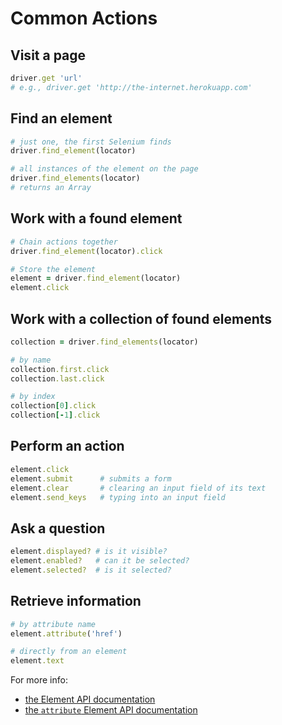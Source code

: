 # Common Actions

## Visit a page

```ruby
driver.get 'url'
# e.g., driver.get 'http://the-internet.herokuapp.com'
```

## Find an element

```ruby
# just one, the first Selenium finds
driver.find_element(locator)

# all instances of the element on the page
driver.find_elements(locator)
# returns an Array
```

## Work with a found element

```ruby
# Chain actions together
driver.find_element(locator).click

# Store the element
element = driver.find_element(locator)
element.click
```

## Work with a collection of found elements
```ruby
collection = driver.find_elements(locator)

# by name
collection.first.click
collection.last.click

# by index
collection[0].click
collection[-1].click
```

## Perform an action
```ruby
element.click
element.submit      # submits a form
element.clear       # clearing an input field of its text
element.send_keys   # typing into an input field
```

## Ask a question
```ruby
element.displayed? # is it visible?
element.enabled?   # can it be selected?
element.selected?  # is it selected?
```

## Retrieve information

```ruby
# by attribute name
element.attribute('href')

# directly from an element
element.text
```

For more info:

+ [the Element API documentation](http://selenium.googlecode.com/git/docs/api/rb/Selenium/WebDriver/Element.html)
+ [the `attribute` Element API documentation](http://selenium.googlecode.com/git/docs/api/rb/Selenium/WebDriver/Element.html#attribute-instance_method)
